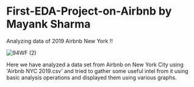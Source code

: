 # First-EDA-Project-on-Airbnb by Mayank Sharma
Analyzing data of 2019 Airbnb New York !!

![94WF (2)](https://user-images.githubusercontent.com/85400805/196157305-f9dd103f-a465-4e80-a9fd-cc5031245c5a.gif)


Here we have analyzed a data set from Airbnb on New York City using 'Airbnb NYC 2019.csv' and tried to gather some useful intel from it using basic analysis operations and displayed them using various graphs.

